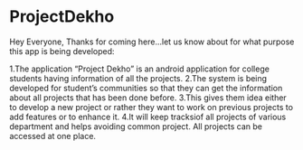 # ProjectDekho

Hey Everyone, Thanks for coming here...let us know about for what purpose this app is being developed:

1.The application “Project Dekho” is an android application for college students having information of all the projects. 
2.The system is being developed for student’s communities so that they can get the information about all projects that has been done before.
3.This gives them idea either to develop a new project or rather they want to work on previous projects to add features or to enhance it.
4.It will keep tracksiof all projects of various department and helps avoiding common project. All projects can be accessed at one place. 
